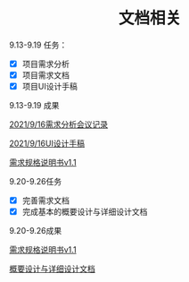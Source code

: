 <h1 align="center">文档相关</h1>

9.13-9.19 任务：

- [x] 项目需求分析
- [x] 项目需求文档
- [x] 项目UI设计手稿

9.13-9.19 成果

[2021/9/16需求分析会议记录](https://a2jz95flwh.feishu.cn/docs/doccn18AYkwBI5xD00QG5lVMvHM?from=from_copylink)

[2021/9/16UI设计手稿](https://a2jz95flwh.feishu.cn/docs/doccnIbIl7vhAZ7iXrJR1XWgA7e?from=from_copylink)

[需求规格说明书v1.1](https://a2jz95flwh.feishu.cn/docs/doccnLQDNe6B9kVRwRuLqriY08g#UzAWjz)



9.20-9.26任务

- [x] 完善需求文档
- [x] 完成基本的概要设计与详细设计文档

9.20-9.26成果

[需求规格说明书v1.1](https://a2jz95flwh.feishu.cn/docs/doccnLQDNe6B9kVRwRuLqriY08g#UzAWjz)

[概要设计与详细设计文档](https://a2jz95flwh.feishu.cn/docs/doccnXEoBq0vlLcZpmcT0T3zZeL#x5Aq5F)
